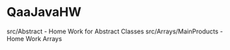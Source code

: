 # QaaJavaHW
src/Abstract - Home Work for Abstract Classes
src/Arrays/MainProducts -  Home Work Arrays
